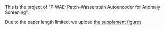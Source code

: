 
This is the project of "P-WAE: Patch-Wasserstein Autoencoder for Anomaly Screening".

Due to the paper length limited, we upload [the supplement figures](https://github.com/YurongChen1998/yurong-lib/blob/main/pytorch/P-WAE/Supplement%20figures.pdf).
